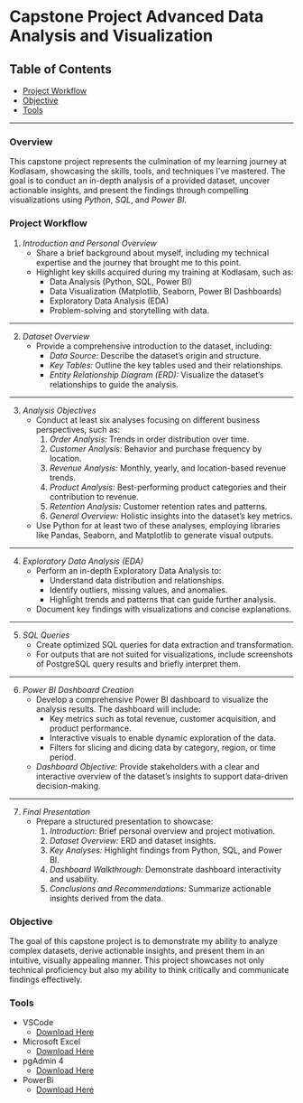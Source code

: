 # Capstone Project Advanced Data Analysis and Visualization

## Table of Contents

- [Project Workflow](#project-workflow)
- [Objective](#objective)
- [Tools](#tools)

---

### Overview

This capstone project represents the culmination of my learning journey at Kodlasam, showcasing the skills, tools, and techniques I've mastered. The goal is to conduct an in-depth analysis of a provided dataset, uncover actionable insights, and present the findings through compelling visualizations using *Python*, *SQL*, and *Power BI*.

### Project Workflow

1. *Introduction and Personal Overview*
    - Share a brief background about myself, including my technical expertise and the journey that brought me to this point.
    - Highlight key skills acquired during my training at Kodlasam, such as:
        - Data Analysis (Python, SQL, Power BI)
        - Data Visualization (Matplotlib, Seaborn, Power BI Dashboards)
        - Exploratory Data Analysis (EDA)
        - Problem-solving and storytelling with data.
---
2. *Dataset Overview*
    - Provide a comprehensive introduction to the dataset, including:
        - *Data Source:* Describe the dataset’s origin and structure.
        - *Key Tables:* Outline the key tables used and their relationships.
        - *Entity Relationship Diagram (ERD):* Visualize the dataset’s relationships to guide the analysis.
---
3. *Analysis Objectives*
    - Conduct at least six analyses focusing on different business perspectives, such as:
        1. *Order Analysis:* Trends in order distribution over time.
        2. *Customer Analysis:* Behavior and purchase frequency by location.
        3. *Revenue Analysis:* Monthly, yearly, and location-based revenue trends.
        4. *Product Analysis:* Best-performing product categories and their contribution to revenue.
        5. *Retention Analysis:* Customer retention rates and patterns.
        6. *General Overview:* Holistic insights into the dataset’s key metrics.
    - Use Python for at least two of these analyses, employing libraries like Pandas, Seaborn, and Matplotlib to generate visual outputs.
---
4. *Exploratory Data Analysis (EDA)*
    - Perform an in-depth Exploratory Data Analysis to:
        - Understand data distribution and relationships.
        - Identify outliers, missing values, and anomalies.
        - Highlight trends and patterns that can guide further analysis.
    - Document key findings with visualizations and concise explanations.
---
5. *SQL Queries*
    - Create optimized SQL queries for data extraction and transformation.
    - For outputs that are not suited for visualizations, include screenshots of PostgreSQL query results and briefly interpret them.
---
6. *Power BI Dashboard Creation*
    - Develop a comprehensive Power BI dashboard to visualize the analysis results. The dashboard will include:
        - Key metrics such as total revenue, customer acquisition, and product performance.
        - Interactive visuals to enable dynamic exploration of the data.
        - Filters for slicing and dicing data by category, region, or time period.
    - *Dashboard Objective:* Provide stakeholders with a clear and interactive overview of the dataset’s insights to support data-driven decision-making.
---
7. *Final Presentation*
    - Prepare a structured presentation to showcase:
        1. *Introduction:* Brief personal overview and project motivation.
        2. *Dataset Overview:* ERD and dataset insights.
        3. *Key Analyses:* Highlight findings from Python, SQL, and Power BI.
        4. *Dashboard Walkthrough:* Demonstrate dashboard interactivity and usability.
        5. *Conclusions and Recommendations:* Summarize actionable insights derived from the data.
   
### Objective

The goal of this capstone project is to demonstrate my ability to analyze complex datasets, derive actionable insights, and present them in an intuitive, visually appealing manner. This project showcases not only technical proficiency but also my ability to think critically and communicate findings effectively.

### Tools
- VSCode
  - [Download Here](https://code.visualstudio.com/download)
- Microsoft Excel
  - [Download Here](https://www.microsoft.com/en-us/microsoft-365/excel)
- pgAdmin 4
    - [Download Here](https://www.pgadmin.org/download/pgadmin-4-windows/)
- PowerBi
    - [Download Here](https://www.microsoft.com/tr-tr/power-platform/products/power-bi/downloads)